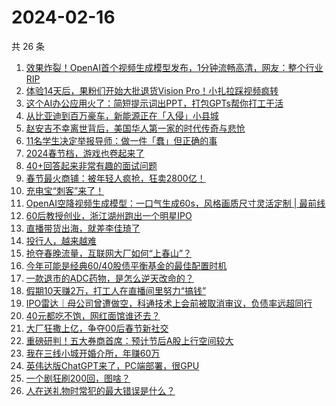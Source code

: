 # 2024-02-16

共 26 条

<!-- BEGIN 36KR -->
<!-- 最后更新时间 2024-02-16 22:03:45 +0800 -->
1. [效果炸裂！OpenAI首个视频生成模型发布，1分钟流畅高清，网友：整个行业RIP](https://36kr.com/p/2650455497425153)
1. [体验14天后，果粉们开始大批退货Vision Pro！小扎拉踩视频疯转](https://36kr.com/p/2649286622739585)
1. [这个AI办公应用火了：简短提示词出PPT，打包GPTs帮你打工干活](https://36kr.com/p/2649283365503236)
1. [从比亚迪到百万豪车，新能源正在「入侵」小县城](https://36kr.com/p/2649857591840005)
1. [赵安吉不幸离世背后，美国华人第一家的时代传奇与悲怆](https://36kr.com/p/2649759296798981)
1. [11名学生决定举报导师：做一件「蠢」但正确的事](https://36kr.com/p/2638222576008322)
1. [2024春节档，游戏也卷起来了](https://36kr.com/p/2650505023131138)
1. [40+回答起来非常有趣的面试问题](https://36kr.com/p/2589887439059593)
1. [春节最火商铺：被年轻人疯抢，狂卖2800亿！](https://36kr.com/p/2649373907222785)
1. [充电宝“刺客”来了！](https://36kr.com/p/2649794569768451)
1. [OpenAI空降视频生成模型：一口气生成60s，风格画质尺寸灵活定制 | 最前线](https://36kr.com/p/2650547758039300)
1. [60后教授创业，浙江湖州跑出一个明星IPO](https://36kr.com/p/2649495506926725)
1. [直播带货出海，就差李佳琦了](https://36kr.com/p/2649606510477574)
1. [投行人，越来越难](https://36kr.com/p/2649708241042569)
1. [抢夺春晚流量，互联网大厂如何“上春山”？](https://36kr.com/p/2649849869859968)
1. [今年可能是经典60/40股债平衡基金的最佳配置时机](https://36kr.com/p/2649261590953089)
1. [一款退市的ADC药物，是怎么逆天改命的？](https://36kr.com/p/2649720701452552)
1. [假期10天赚2万，打工人在直播间里努力“搞钱”](https://36kr.com/p/2649084883894532)
1. [IPO雷达｜母公司曾遭做空，科通技术上会前被取消审议，负债率远超同行](https://36kr.com/p/2649142265397506)
1. [40元都吃不饱，网红面馆谁还去？](https://36kr.com/p/2649200942398592)
1. [大厂狂撒上亿，争夺00后春节新社交](https://36kr.com/p/2647920963255432)
1. [重磅研判！五大券商首席：预计节后A股上行空间较大](https://36kr.com/p/2648443446705289)
1. [我在三线小城开婚介所，年赚60万](https://36kr.com/p/2648005436702983)
1. [英伟达版ChatGPT来了，PC端部署，很GPU](https://36kr.com/p/2647946249387142)
1. [一个剧狂刷200回，图啥？](https://36kr.com/p/2638220496845954)
1. [人在送礼物时常犯的最大错误是什么？](https://36kr.com/p/2577385179883144)
<!-- END 36KR -->